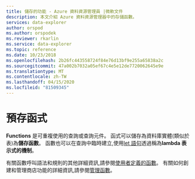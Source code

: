 ```yaml
---
title: 儲存的功能 - Azure 資料資源管理員 |微軟文件
description: 本文介紹 Azure 資料資源管理器中的存儲函數。
services: data-explorer
author: orspod
ms.author: orspodek
ms.reviewer: rkarlin
ms.service: data-explorer
ms.topic: reference
ms.date: 10/23/2018
ms.openlocfilehash: 2b26fc443558724f84e76d13bf9e255a65838a2c
ms.sourcegitcommit: 47a002b7032a05ef67c4e5e12de7720062645e9e
ms.translationtype: MT
ms.contentlocale: zh-TW
ms.lasthandoff: 04/15/2020
ms.locfileid: "81509345"
---
```

# <a name="stored-functions"></a>預存函式

**Functions** 是可重複使用的查詢或查詢元件。 函式可以儲存為資料庫實體(類似於表)為**儲存函數**。 函數也可以在查詢中臨時建立,使用[let 語句](../letstatement.md)透過稱為**lambda 表示式的機制**。

有關函數呼叫語法和規則的其他詳細資訊,請參閱[使用者定義的函數](../functions/user-defined-functions.md)。
有關如何創建和管理商店功能的詳細資訊,請參閱[管理函數](../../management/functions.md)。